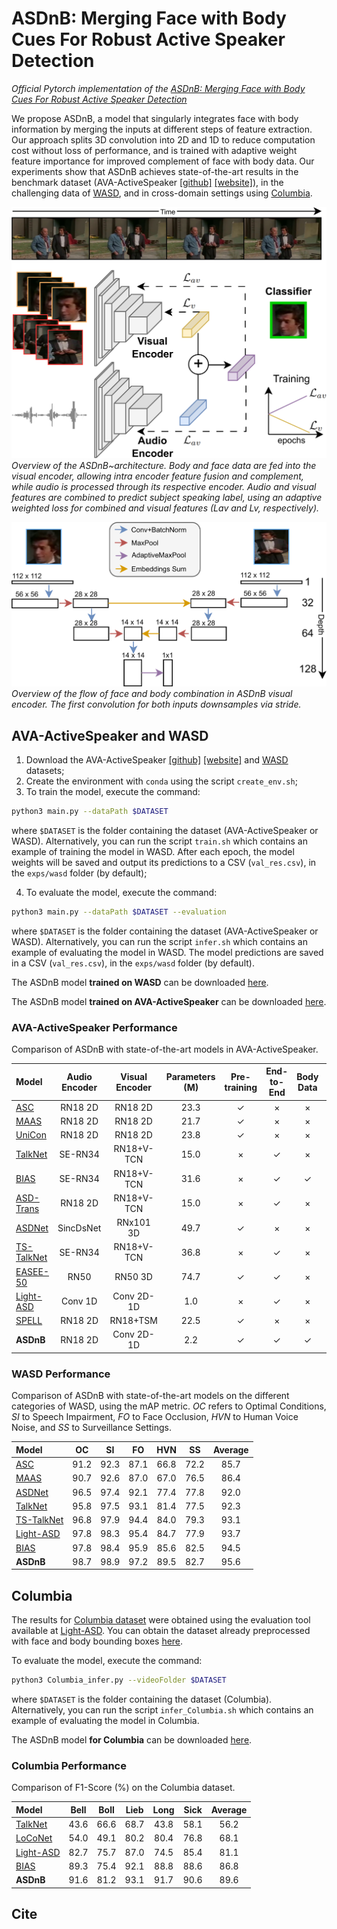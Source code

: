 # ASDnB: Merging Face with Body Cues For Robust Active Speaker Detection

*Official Pytorch implementation of the [ASDnB: Merging Face with Body Cues For Robust Active Speaker Detection]()*

We propose ASDnB, a model that singularly integrates face with body information by merging the inputs at different steps of feature extraction. Our approach splits 3D convolution into 2D and 1D to reduce computation cost without loss of performance, and is trained with adaptive weight feature importance for improved complement of face with body data. Our experiments show that ASDnB achieves state-of-the-art results in the benchmark dataset (AVA-ActiveSpeaker [\[github\]](https://github.com/cvdfoundation/ava-dataset) [\[website\]](https://research.google.com/ava/download.html#ava_active_speaker_download)), in the challenging data of [WASD](https://tiago-roxo.github.io/WASD/), and in cross-domain settings using [Columbia](https://link.springer.com/chapter/10.1007/978-3-319-46454-1_18).


![main_image](images/main_image.png)
*Overview of the ASDnB~architecture. Body and face data are fed into the visual encoder, allowing intra encoder feature fusion and complement, while audio is processed through its respective encoder. Audio and visual features are combined to predict subject speaking label, using an adaptive weighted loss for combined and visual features (Lav and Lv, respectively).*

![halfunet_visual_encoder](images/halfunet_visual_encoder.png)
*Overview of the flow of face and body combination in ASDnB visual encoder. The first convolution for both inputs downsamples via stride.*


## AVA-ActiveSpeaker and WASD

1. Download the AVA-ActiveSpeaker [\[github\]](https://github.com/cvdfoundation/ava-dataset) [\[website\]](https://research.google.com/ava/download.html#ava_active_speaker_download) and [WASD](https://tiago-roxo.github.io/WASD/) datasets;
2. Create the environment with `conda` using the script `create_env.sh`;
3. To train the model, execute the command:
```bash
python3 main.py --dataPath $DATASET
```
where `$DATASET` is the folder containing the dataset (AVA-ActiveSpeaker or WASD). Alternatively, you can run the script `train.sh` which contains an example of training the model in WASD. After each epoch, the model weights will be saved and output its predictions to a CSV (`val_res.csv`), in the `exps/wasd` folder (by default);

4. To evaluate the model, execute the command:
```bash
python3 main.py --dataPath $DATASET --evaluation
```
where `$DATASET` is the folder containing the dataset (AVA-ActiveSpeaker or WASD). Alternatively, you can run the script `infer.sh` which contains an example of evaluating the model in WASD. The model predictions are saved in a CSV (`val_res.csv`), in the `exps/wasd` folder (by default).

The ASDnB model **trained on WASD** can be downloaded [here](https://drive.google.com/file/d/1MZmnF9OPYjDu4UqwTD9I8H2QjJ8BakQE/view?usp=drive_link).

The ASDnB model **trained on AVA-ActiveSpeaker** can be downloaded [here](https://drive.google.com/file/d/1Q-fJ1awkjgx-U2A8L4Nl8ehQgFhKoqmw/view?usp=drive_link).


### AVA-ActiveSpeaker Performance

Comparison of ASDnB with state-of-the-art models in AVA-ActiveSpeaker.

| Model                                                        | Audio Encoder | Visual Encoder | Parameters (M) | Pre-training | End-to-End | Body Data | mAP        |
|:-------------------------------------------------------------|:-------------:|:--------------:|:--------------:|:------------:|:----------:|:---------:|:----------:|
| [ASC](https://github.com/fuankarion/active-speakers-context) | RN18 2D       | RN18 2D        | 23.3           | ✓            | ×          | ×         | 87.1       |
| [MAAS](https://github.com/fuankarion/MAAS)                   | RN18 2D       | RN18 2D        | 21.7           | ✓            | ×          | ×         | 88.8       |
| [UniCon](https://unicon-asd.github.io/)          			   | RN18 2D       | RN18 2D        | 23.8           | ✓            | ×          | ×         | 92.2       |
| [TalkNet](https://github.com/TaoRuijie/TalkNet-ASD)          | SE-RN34       | RN18+V-TCN     | 15.0           | ×            | ✓          | ×         | 92.3       |
| [BIAS](https://github.com/Tiago-Roxo/BIAS)                   | SE-RN34       | RN18+V-TCN     | 31.6           | ×            | ✓          | ✓         | 92.4       |
| [ASD-Trans](https://ieeexplore.ieee.org/document/9746991)    | RN18 2D       | RN18+V-TCN     | 15.0           | ×            | ✓          | ×         | 93.0       |
| [ASDNet](https://github.com/okankop/ASDNet)                  | SincDsNet     | RNx101 3D      | 49.7           | ✓            | ×          | ×         | 93.5       |
| [TS-TalkNet](https://github.com/Jiang-Yidi/TS-TalkNet)       | SE-RN34       | RN18+V-TCN     | 36.8           | ×            | ✓          | ×         | 93.9       |
| [EASEE-50](https://arxiv.org/pdf/2203.14250v2.pdf)           | RN50          | RN50 3D        | 74.7           | ✓            | ✓          | ×         | 94.1       |
| [Light-ASD](https://github.com/Junhua-Liao/Light-ASD)        | Conv 1D       | Conv 2D-1D     | 1.0            | ×            | ✓          | ×         | 94.1       |
| [SPELL](https://github.com/SRA2/SPELL)           			   | RN18 2D       | RN18+TSM       | 22.5           | ✓            | ×          | ×         | 94.2       |
| **ASDnB**           										   | RN18 2D       | Conv 2D-1D     | 2.2            | ✓            | ✓          | ✓         | 94.6       |



### WASD Performance

Comparison of ASDnB with state-of-the-art models on the different categories of WASD, using the mAP metric. *OC* refers to Optimal Conditions, *SI* to Speech Impairment, *FO* to Face Occlusion, *HVN* to Human Voice Noise, and *SS* to Surveillance Settings.

| Model                                                        | OC        | SI        | FO        | HVN       | SS        | Average |
|:-------------------------------------------------------------|:---------:|:---------:|:---------:|:---------:|:---------:|:-------:|
| [ASC](https://github.com/fuankarion/active-speakers-context) | 91.2      | 92.3      | 87.1      | 66.8      | 72.2      | 85.7    |
| [MAAS](https://github.com/fuankarion/MAAS)                   | 90.7      | 92.6      | 87.0      | 67.0      | 76.5      | 86.4    |
| [ASDNet](https://github.com/okankop/ASDNet)                  | 96.5      | 97.4      | 92.1      | 77.4      | 77.8      | 92.0    |
| [TalkNet](https://github.com/TaoRuijie/TalkNet-ASD)          | 95.8      | 97.5      | 93.1      | 81.4      | 77.5      | 92.3    |
| [TS-TalkNet](https://github.com/TaoRuijie/TalkNet-ASD)       | 96.8      | 97.9      | 94.4      | 84.0      | 79.3      | 93.1    |
| [Light-ASD](https://github.com/Junhua-Liao/Light-ASD)        | 97.8      | 98.3      | 95.4      | 84.7      | 77.9      | 93.7    |
| [BIAS](https://github.com/Tiago-Roxo/BIAS)                   | 97.8      | 98.4      | 95.9      | 85.6      | 82.5      | 94.5    |
| **ASDnB**           										   | 98.7      | 98.9      | 97.2      | 89.5      | 82.7      | 95.6    |



## Columbia

The results for [Columbia dataset](https://link.springer.com/chapter/10.1007/978-3-319-46454-1_18) were obtained using the evaluation tool available at [Light-ASD](https://github.com/Junhua-Liao/Light-ASD). You can obtain the dataset already preprocessed with face and body bounding boxes [here](https://drive.google.com/file/d/1nZoMoTq_bmMl1PiPttmbuL_oC19jhVrR/view?usp=sharing).

To evaluate the model, execute the command:
```bash
python3 Columbia_infer.py --videoFolder $DATASET
```
where `$DATASET` is the folder containing the dataset (Columbia). Alternatively, you can run the script `infer_Columbia.sh` which contains an example of evaluating the model in Columbia.

The ASDnB model **for Columbia** can be downloaded [here](https://drive.google.com/file/d/1Q-fJ1awkjgx-U2A8L4Nl8ehQgFhKoqmw/view?usp=drive_link).


### Columbia Performance

Comparison of F1-Score (%) on the Columbia dataset.

| Model                                                        | Bell      | Boll      | Lieb      | Long      | Sick      | Average |
|:-------------------------------------------------------------|:---------:|:---------:|:---------:|:---------:|:---------:|:-------:|
| [TalkNet](https://github.com/TaoRuijie/TalkNet-ASD)          | 43.6      | 66.6      | 68.7      | 43.8      | 58.1      | 56.2    |
| [LoCoNet](https://github.com/SJTUwxz/LoCoNet_ASD)            | 54.0      | 49.1      | 80.2      | 80.4      | 76.8      | 68.1    |
| [Light-ASD](https://github.com/Junhua-Liao/Light-ASD)        | 82.7      | 75.7      | 87.0      | 74.5      | 85.4      | 81.1    |
| [BIAS](https://github.com/Tiago-Roxo/BIAS)                   | 89.3      | 75.4      | 92.1      | 88.8      | 88.6      | 86.8    |
| **ASDnB**           										   | 91.6      | 81.2      | 93.1      | 91.7      | 90.6      | 89.6    |



## Cite

```bibtex

```
